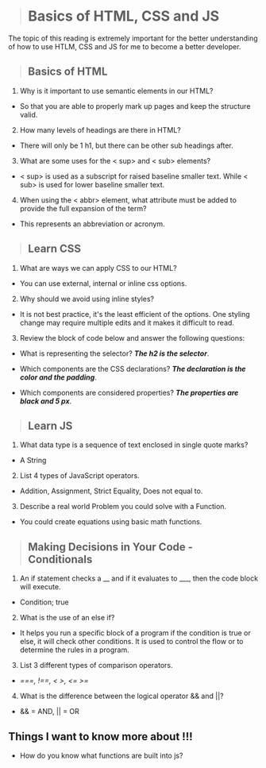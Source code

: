 > # Basics of HTML, CSS and JS

The topic of this reading is extremely important for the better understanding of how to use HTLM, CSS and JS for me to become a better developer. 

>## Basics of HTML

1. Why is it important to use semantic elements in our HTML?

- So that you are able to properly mark up pages and keep the structure valid.

2. How many levels of headings are there in HTML?

- There will only be 1 h1, but there can be other sub headings after.

3. What are some uses for the < sup> and < sub> elements?

- < sup> is used as a subscript for raised baseline smaller text. While < sub> is used for lower baseline smaller text.

4. When using the < abbr> element, what attribute must be added to provide the full expansion of the term?

- This represents an abbreviation or acronym.

> ## Learn CSS

1. What are ways we can apply CSS to our HTML?

- You can use external, internal or inline css options. 

2. Why should we avoid using inline styles?

- It is not best practice, it's the least efficient of the options.  One styling change may require multiple edits and it makes it difficult to read. 

3. Review the block of code below and answer the following questions:

- What is representing the selector? ***The h2 is the selector***.

- Which components are the CSS declarations? ***The declaration is the color and the padding***.

- Which components are considered properties? ***The properties are black and 5 px***.

> ## Learn JS

1. What data type is a sequence of text enclosed in single quote marks?

- A String

2. List 4 types of JavaScript operators.

* Addition, Assignment, Strict Equality, Does not equal to.


3. Describe a real world Problem you could solve with a Function.

* You could create equations using basic math functions.

> ## Making Decisions in Your Code - Conditionals

1. An if statement checks a __ and if it evaluates to ___, then the code block will execute.

* Condition; true

2. What is the use of an else if?

* It helps you run a specific block of a program if the condition is true or else, it will check other conditions.  It is used to control the flow or to determine the rules in a program.

3. List 3 different types of comparison operators.

* *===, !==, < >, <= >=*

4. What is the difference between the logical operator && and ||?

* && = AND, || = OR


## Things I want to know more about !!!

* How do you know what functions are built into js? 